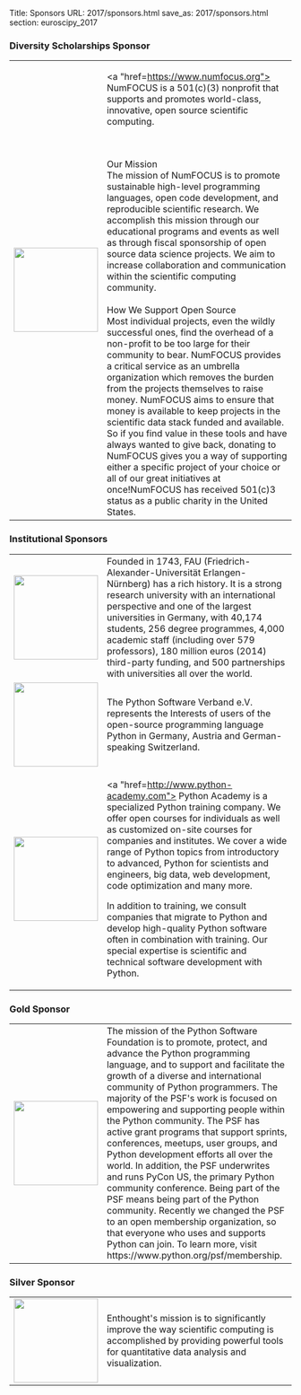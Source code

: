 Title: Sponsors
URL: 2017/sponsors.html
save_as: 2017/sponsors.html
section: euroscipy_2017



### Diversity Scholarships Sponsor


<table style="table-layout:fixed">
<tr>
  <td style="width:25%">
  <img src='../static/2017/NumFocus.png' width=150>
  </td>
  <td style="width:75%">

<a "href=https://www.numfocus.org"> NumFOCUS </a>
is a 501(c)(3) nonprofit that supports and promotes world-class, innovative,
open source scientific computing.

</br>
</br>
Our Mission
</br>
The mission of NumFOCUS is to promote sustainable high-level programming languages, open code development, and reproducible scientific research. We accomplish this mission through our educational programs and events as well as through fiscal sponsorship of open source data science projects. We aim to increase collaboration and communication within the scientific computing community.

</br>
</br>
How We Support Open Source
</br>
Most individual projects, even the wildly successful ones, find the overhead of a non-profit to be too large for their community to bear. NumFOCUS provides a critical service as an umbrella organization which removes the burden from the projects themselves to raise money. NumFOCUS aims to ensure that money is available to keep projects in the scientific data stack funded and available. So if you find value in these tools and have always wanted to give back, donating to NumFOCUS gives you a way of supporting either a specific project of your choice or all of our great initiatives at once!NumFOCUS has received 501(c)3 status as a public charity in the United States.

  </td>
</tr>

</table>



### Institutional Sponsors

<table style="table-layout:fixed">

<tr>
  <td style="width:25%">
  <img src='../static/2017/fau-logo.png' width=150>
  </td>
  <td style="width:75%">
  Founded in 1743, <a "href=https://www.fau.de/">  FAU </a>
  (Friedrich-Alexander-Universität Erlangen-Nürnberg)
has a rich history. It is a strong research university with an international perspective and one of the largest universities in Germany, with 40,174 students, 256 degree programmes, 4,000 academic staff (including over 579 professors), 180 million euros (2014) third-party funding, and 500 partnerships with universities all over the world.
  </td>
</tr>


<tr>
  <td style="width:25%">
  <img src='../static/2017/pysv_logo.png' width=150>

  </td>
  <td style="width:75%">
  The <a "href=https://python-verband.org/"> Python Software Verband e.V.</a>
  represents the Interests of users of the open-source programming language
  Python in Germany, Austria and German-speaking Switzerland.
  </td>
</tr>


<tr>
  <td style="width:25%">
  <img src='../static/2017/pya_logo.png' width=150>

  </td>
  <td style="width:75%">


<a "href=http://www.python-academy.com"> Python Academy</a> is a specialized Python training company. We offer open courses for individuals as well as customized on-site courses for companies and institutes. We cover a wide range of Python topics from introductory to advanced, Python for scientists and engineers, big data, web development, code optimization and many more.

In addition to training, we consult companies that migrate to Python and develop high-quality Python software often in combination with training. Our special expertise is scientific and technical software development with Python.

  </td>
</tr>



</table>


### Gold Sponsor

<table style="table-layout:fixed">
<tr>
  <td style="width:25%">
  <img src='../static/2017/psf-logo.png' width=150>
  </td>
  <td style="width:75%">
  The mission of the
   <a "href=https://www.python.org/psf/"> Python Software Foundation </a>
   is to promote, protect, and advance the Python programming language, and to support and facilitate the growth of a diverse and international community of Python programmers. The majority of the PSF's work is focused on empowering and supporting people within the Python community. The PSF has active grant programs that support sprints, conferences, meetups, user groups, and Python development efforts all over the world. In addition, the PSF underwrites and runs PyCon US, the primary Python community conference. Being part of the PSF means being part of the Python community. Recently we changed the PSF to an open membership organization, so that everyone who uses and supports Python can join. To learn more, visit https://www.python.org/psf/membership.
  </td>
</tr>

</table>



### Silver Sponsor


<table style="table-layout:fixed">
<tr>
  <td style="width:25%">
  <img src='../static/2017/enthought.png' width=150>
  </td>
  <td style="width:75%">
    <a "href=https://www.enthought.com"> Enthought's</a> mission is to
    significantly improve the way scientific computing is accomplished by providing powerful tools for quantitative data analysis and visualization.
  </td>
</tr>
</table>












